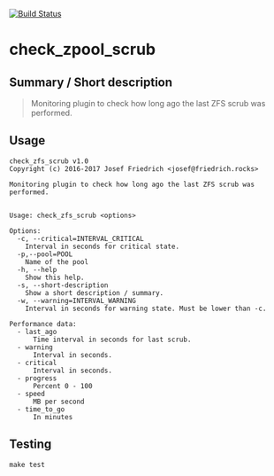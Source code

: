 [![Build Status](https://travis-ci.org/JosefFriedrich-shell/check_zpool_scrub.svg?branch=master)](https://travis-ci.org/JosefFriedrich-shell/check_zpool_scrub)

# check_zpool_scrub

## Summary / Short description

> Monitoring plugin to check how long ago the last ZFS scrub was performed.

## Usage

```
check_zfs_scrub v1.0
Copyright (c) 2016-2017 Josef Friedrich <josef@friedrich.rocks>

Monitoring plugin to check how long ago the last ZFS scrub was performed.


Usage: check_zfs_scrub <options>

Options:
  -c, --critical=INTERVAL_CRITICAL
    Interval in seconds for critical state.
  -p,--pool=POOL
    Name of the pool
  -h, --help
    Show this help.
  -s, --short-description
    Show a short description / summary.
  -w, --warning=INTERVAL_WARNING
    Interval in seconds for warning state. Must be lower than -c.

Performance data:
  - last_ago
      Time interval in seconds for last scrub.
  - warning
      Interval in seconds.
  - critical
      Interval in seconds.
  - progress
      Percent 0 - 100
  - speed
      MB per second
  - time_to_go
      In minutes
```

## Testing

```
make test
```
